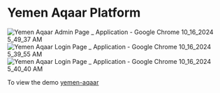 # Yemen Aqaar Platform



![Yemen Aqaar Admin Page _ Application - Google Chrome 10_16_2024 5_49_37 AM](https://github.com/user-attachments/assets/d8ace5f9-c2dc-4068-b53d-7d3c28898241)
![Yemen Aqaar Login Page _ Application - Google Chrome 10_16_2024 5_39_55 AM](https://github.com/user-attachments/assets/d80096d5-ea2d-4ce5-9207-ab94b983011f)
![Yemen Aqaar Login Page _ Application - Google Chrome 10_16_2024 5_40_40 AM](https://github.com/user-attachments/assets/d775761f-f7f7-4091-8114-1b925ee848db)


To view the demo [yemen-aqaar](https://masterfiras101.github.io/yemen-aqaar/)
